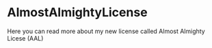 # AlmostAlmightyLicense
Here you can read more about my new license called Almost Almighty Licese (AAL)
